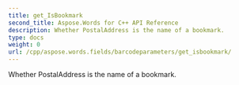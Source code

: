 ```yaml
---
title: get_IsBookmark
second_title: Aspose.Words for C++ API Reference
description: Whether PostalAddress is the name of a bookmark. 
type: docs
weight: 0
url: /cpp/aspose.words.fields/barcodeparameters/get_isbookmark/
---
```


Whether PostalAddress is the name of a bookmark. 

